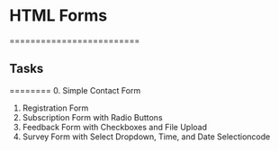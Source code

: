 # HTML Forms
=========================

## Tasks
========
0. Simple Contact Form
1. Registration Form
2. Subscription Form with Radio Buttons
3. Feedback Form with Checkboxes and File Upload
4. Survey Form with Select Dropdown, Time, and Date Selectioncode